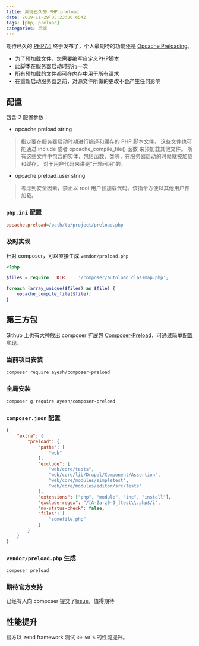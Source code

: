 ```yaml
---
title: 期待已久的 PHP preload
date: 2019-11-29T05:23:00.654Z
tags: [php, preload]
categories: 后端
---
```


期待已久的 [PHP7.4](https://www.php.net/archive/2019.php#2019-11-28-1) 终于发布了，个人最期待的功能还是 [Opcache Preloading](https://www.php.net/manual/zh/opcache.configuration.php#ini.opcache.preload)。

* 为了预加载文件，您需要编写自定义PHP脚本
* 此脚本在服务器启动时执行一次
* 所有预加载的文件都可在内存中用于所有请求
* 在重新启动服务器之前，对源文件所做的更改不会产生任何影响

<!--more-->

## 配置

包含 2 配置参数：

* opcache.preload string

> 指定要在服务器启动时期进行编译和缓存的 PHP 脚本文件， 这些文件也可能通过 include 或者 opcache_compile_file() 函数 来预加载其他文件。 所有这些文件中包含的实体，包括函数、类等，在服务器启动的时候就被加载和缓存， 对于用户代码来讲是“开箱可用”的。

* opcache.preload_user string

> 考虑到安全因素，禁止以 root 用户预加载代码。该指令方便以其他用户预加载。

### `php.ini` 配置

~~~ini
opcache.preload=/path/to/project/preload.php
~~~

### 及时实现

针对 composer，可以直接生成 `vendor/proload.php`

~~~php
<?php

$files = require __DIR__ . '/composer/autoload_classmap.php';

foreach (array_unique($files) as $file) {
    opcache_compile_file($file);
}
~~~

## 第三方包

Github 上也有大神放出 composer 扩展包 [Composer-Preload](https://github.com/Ayesh/Composer-Preload)，可通过简单配置实现。

### 当前项目安装

~~~bash
composer require ayesh/composer-preload
~~~

### 全局安装

~~~bash
composer g require ayesh/composer-preload
~~~

### `composer.json` 配置

~~~json
{
    "extra": {
        "preload": {
            "paths": [
                "web"
            ],
            "exclude": [
                "web/core/tests",
                "web/core/lib/Drupal/Component/Assertion",
                "web/core/modules/simpletest",
                "web/core/modules/editor/src/Tests"
            ],
            "extensions": ["php", "module", "inc", "install"],
            "exclude-regex": "/[A-Za-z0-9_]test\\.php$/i",
            "no-status-check": false,
            "files": [
                "somefile.php"
            ]
        }
    }
}
~~~

### `vendor/preload.php` 生成

~~~bash
composer preload
~~~

### 期待官方支持

已经有人向 composer 提交了[Issue](https://github.com/composer/composer/issues/7777)，值得期待

## 性能提升

官方以 zend framework 测试 `30~50 %` 的性能提升。
